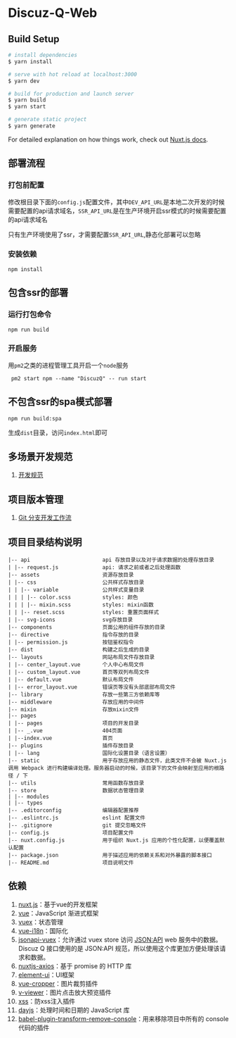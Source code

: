 # Discuz-Q-Web

## Build Setup

```bash
# install dependencies
$ yarn install

# serve with hot reload at localhost:3000
$ yarn dev

# build for production and launch server
$ yarn build
$ yarn start

# generate static project
$ yarn generate
```

For detailed explanation on how things work, check out [Nuxt.js docs](https://nuxtjs.org).


## 部署流程

### 打包前配置

修改根目录下面的```config.js```配置文件，其中```DEV_API_URL```是本地二次开发的时候需要配置的api请求域名，```SSR_API_URL```是在生产环境开启ssr模式的时候需要配置的api请求域名

只有生产环境使用了ssr，才需要配置```SSR_API_URL```,静态化部署可以忽略


### 安装依赖

```
npm install
```

## 包含ssr的部署
### 运行打包命令

```
npm run build
```

### 开启服务

用```pm2```之类的进程管理工具开启一个```node```服务

```
 pm2 start npm --name "DiscuzQ" -- run start
```

## 不包含ssr的spa模式部署

```
npm run build:spa
```

生成```dist```目录，访问```index.html```即可

## 多场景开发规范

1. [开发规范](./docs/MANY-SCENARIOS.md)


## 项目版本管理
1. [Git 分支开发工作流](./docs/GIT_BRANCH_FLOW.md)

## 项目目录结构说明
```
|-- api                       api 存放目录以及对于请求数据的处理存放目录
| |-- request.js              api: 请求之前或者之后处理函数
|-- assets                    资源存放目录
| |-- css                     公共样式存放目录
| | |-- variable              公共样式变量目录
| | | |-- color.scss          styles: 颜色
| | | |-- mixin.scss          styles: mixin函数
| | |-- reset.scss            styles: 重置页面样式
| |-- svg-icons               svg存放目录
|-- components                页面公用的组件存放的目录
|-- directive                 指令存放的目录
| |-- permission.js           按钮鉴权指令
|-- dist                      构建之后生成的目录
|-- layouts                   网站布局文件存放目录
| |-- center_layout.vue       个人中心布局文件
| |-- custom_layout.vue       首页等双列布局文件
| |-- default.vue             默认布局文件
| |-- error_layout.vue        错误页等没有头部底部布局文件
|-- library                   存放一些第三方依赖库等
|-- middleware                存放应用的中间件
|-- mixin                     存放mixin文件
|-- pages                   
| |-- pages                   项目的开发目录
| |-- _.vue                   404页面
| |--index.vue                首页
|-- plugins                   插件存放目录
| |-- lang                    国际化设置目录（语言设置）
|-- static                    用于存放应用的静态文件，此类文件不会被 Nuxt.js 调用 Webpack 进行构建编译处理。服务器启动的时候，该目录下的文件会映射至应用的根路径 / 下
|-- utils                     常用函数存放目录
|-- store                     数据状态管理目录
| |-- modules
| |-- types
|-- .editorconfig             编辑器配置推荐
|-- .eslintrc.js              eslint 配置文件
|-- .gitignore                git 提交忽略文件
|-- config.js                 项目配置文件
|-- nuxt.config.js            用于组织 Nuxt.js 应用的个性化配置，以便覆盖默认配置
|-- package.json              用于描述应用的依赖关系和对外暴露的脚本接口
|-- README.md                 项目说明文件
```

## 依赖
1. [nuxt.js](https://nuxtjs.org/)：基于vue的开发框架
2. [vue](https://cn.vuejs.org/index.html)：JavaScript 渐进式框架
3. [vuex](https://vuex.vuejs.org/zh/)：状态管理
4. [vue-i18n](https://kazupon.github.io/vue-i18n/zh/)：国际化
5. [jsonapi-vuex](https://github.com/mrichar1/jsonapi-vuex)：允许通过 vuex store 访问 [JSON:API](https://jsonapi.org/) web 服务中的数据。Discuz Q 接口使用的是 JSON:API 规范，所以使用这个库更加方便处理该请求和数据。
6. [nuxtjs-axios](http://www.axios-js.com/zh-cn/docs/nuxtjs-axios.html)：基于 promise 的 HTTP 库
7. [element-ui](https://element.eleme.cn/)：UI框架
8. [vue-cropper](https://www.npmjs.com/package/cropperjs)：图片裁剪插件
9. [v-viewer](https://github.com/mirari/v-viewer)：图片点击放大预览插件
10. [xss](https://www.npmjs.com/package/xss)：防xss注入插件
11. [dayjs](https://www.npmjs.com/package/dayjs)：处理时间和日期的 JavaScript 库
12. [babel-plugin-transform-remove-console](https://www.npmjs.com/package/babel-plugin-transform-remove-console)：用来移除项目中所有的 console 代码的插件

